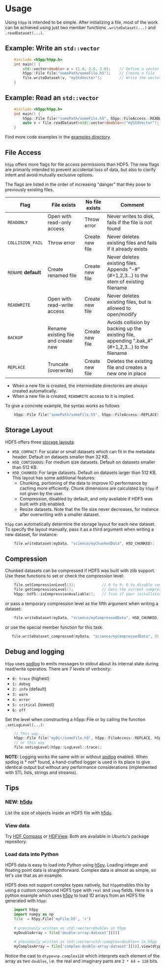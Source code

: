 # Usage

Using `h5pp` is intended to be simple. After initializing a file, most of the work can be achieved using just two member
functions `.writeDataset(...)` and `.readDataset(...)`.

## Example: Write an `std::vector`

```c++
    #include <h5pp/h5pp.h>
    int main() {
        std::vector<double> v = {1.0, 2.0, 3.0};    // Define a vector
        h5pp::File file("somePath/someFile.h5");    // Create a file 
        file.writeDataset(v, "myStdVector");        // Write the vector into a new dataset "myStdVector"
    }
```

## Example: Read an `std::vector`

```c++
    #include <h5pp/h5pp.h>
    int main() {
        h5pp::File file("somePath/someFile.h5", h5pp::FileAccess::READWRITE);    // Open (or create) a file
        auto v = file.readDataset<std::vector<double>>("myStdVector");               // Read the dataset from file
    }
```

Find more code examples in the [examples directory](https://github.com/DavidAce/h5pp/tree/master/examples).

## File Access

`h5pp` offers more flags for file access permissions than HDF5. The new flags are primarily intended to prevent
accidental loss of data, but also to clarify intent and avoid mutually exclusive options.

The flags are listed in the order of increasing "danger" that they pose to previously existing files.

| Flag                 | File exists                         | No file exists  | Comment                                                                                           |
|----------------------|-------------------------------------|-----------------|---------------------------------------------------------------------------------------------------|
| `READONLY`           | Open with read-only access          | Throw error     | Never writes to disk, fails if the file is not found                                              |
| `COLLISION_FAIL`     | Throw error                         | Create new file | Never deletes existing files and fails if it already exists                                       |
| `RENAME` **default** | Create renamed file                 | Create new file | Never deletes existing files. Appends "-#" (#=1,2,3...) to the stem of existing filename          |
| `READWRITE`          | Open with read-write access         | Create new file | Never deletes existing files, but is allowed to open/modify                                       |
| `BACKUP`             | Rename existing file and create new | Create new file | Avoids collision by backing up the existing file, appending ".bak_#" (#=1,2,3...) to the filename |
| `REPLACE`            | Truncate (overwrite)                | Create new file | Deletes the existing file and creates a new one in place                                          |

* When a new file is created, the intermediate directories are always created automatically.
* When a new file is created, `READWRITE` access to it is implied.

To give a concrete example, the syntax works as follows

```c++
    h5pp::File file("somePath/someFile.h5", h5pp::FileAccess::REPLACE);
```

## Storage Layout

HDF5 offers three [storage layouts](https://support.hdfgroup.org/HDF5/Tutor/layout.html#lo-define):

* `H5D_COMPACT`:  For scalar or small datasets which can fit in the metadata header. Default on datasets smaller than 32
  KB.
* `H5D_CONTIGUOUS`: For medium size datasets. Default on datasets smaller than 512 KB.
* `H5D_CHUNKED`: For large datasets. Default on datasets larger than 512 KB. This layout has some additional features:
  * Chunking, portioning of the data to improve IO performance by caching more efficiently. Chunk dimensions are
    calculated by `h5pp` if not given by the user.
  * Compression, disabled by default, and only available if HDF5 was built with zlib enabled.
  * Resize datasets. Note that the file size never decreases, for instance after overwriting with a smaller dataset.

`h5pp` can automatically determine the storage layout for each new dataset. To specify the layout manually, pass it as a
third argument when writing a new dataset, for instance:

```c++
    file.writeDataset(myData, "science/myChunkedData", H5D_CHUNKED);      // Creates a chunked dataset
```

## Compression

Chunked datasets can be compressed if HDF5 was built with zlib support. Use these functions to set or check the
compression level:

```c++
    file.setCompressionLevel(3);            // 0 to 9: 0 to disable compression, 9 for maximum compression. Recommended 2 to 5
    file.getCompressionLevel();             // Gets the current compression level
    h5pp::hdf5::isCompressionAvaliable();   // True if your installation of HDF5 has zlib support 
```

or pass a temporary compression level as the fifth argument when writing a dataset:

```c++
    file.writeDataset(myData, "science/myCompressedData", H5D_CHUNKED, std::nullopt, 3); // Creates a chunked dataset with compression level 3.
```

or use the special member function for this task:

```c++
   file.writeDataset_compressed(myData, "science/myCompressedData", 3) // // Creates a chunked dataset with compression level 3 (default).
```

## Debug and logging

`h5pp` uses [spdlog](https://github.com/gabime/spdlog) to emits messages to stdout about its internal state during read/write operatios.
There are 7 levels of verbosity:

* `0: trace` (highest)
* `1: debug`
* `2: info`  (default)
* `3: warn`
* `4: error`
* `5: critical` (lowest)
* `6: off`

Set the level when constructing a h5pp::File or by calling the function `.setLogLevel(...)`:

```c++
    // This way...
    h5pp::File file("myDir/someFile.h5", h5pp::FileAccess::REPLACE, h5pp::LogLevel::debug); 
    // or this way
    file.setLogLevel(h5pp::LogLevel::trace);                                                                       
```

**NOTE:** Logging works the same with or without [spdlog](https://github.com/gabime/spdlog) enabled. When spdlog is *
not* found, a hand-crafted logger is used in its place to give identical output but without any performance
considerations (implemented with STL lists, strings and streams).


## Tips

### **NEW:** [h5du](https://github.com/DavidAce/h5du)

List the size of objects inside an HDF5 file with [h5du](https://github.com/DavidAce/h5du).

### View data

Try [HDF Compass](https://support.hdfgroup.org/projects/compass)
or [HDFView](https://www.hdfgroup.org/downloads/hdfview). Both are available in Ubuntu's package repository.

### Load data into Python

HDF5 data is easy to load into Python using [h5py](https://docs.h5py.org/en/stable). Loading integer and floating point
data is straightforward. Complex data is almost as simple, so let's use that as an example.

HDF5 does not support complex types natively, but `h5pp`enables this by using a custom compound HDF5 type with `real`
and `imag` fields. Here is a python example which uses [h5py](https://docs.h5py.org/en/stable) to load 1D arrays from an
HDF5 file generated with `h5pp`:

```python
    import h5py
    import numpy as np
    file  = h5py.File('myFile.h5', 'r')
    
    # previously written as std::vector<double> in h5pp
    myDoubleArray = file['double-array-dataset'][()]                                     
    
    # previously written as std::vector<std::complex<double>> in h5pp
    myComplexArray = file['complex-double-array-dataset'][()].view(dtype=np.complex128)
```

Notice the cast to `dtype=np.complex128` which interprets each element of the array as two `doubles`, i.e. the real and
imaginary parts are `2 * 64 = 128` bits.
